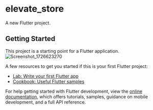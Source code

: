 # elevate_store

A new Flutter project.

## Getting Started

This project is a starting point for a Flutter application.
![Screenshot_1726623270](https://github.com/user-attachments/assets/5079ff97-f45d-45e9-997c-d903404be802)

A few resources to get you started if this is your first Flutter project:

- [Lab: Write your first Flutter app](https://docs.flutter.dev/get-started/codelab)
- [Cookbook: Useful Flutter samples](https://docs.flutter.dev/cookbook)

For help getting started with Flutter development, view the
[online documentation](https://docs.flutter.dev/), which offers tutorials,
samples, guidance on mobile development, and a full API reference.

